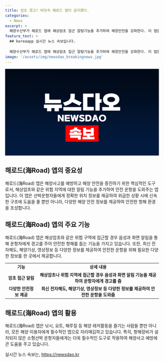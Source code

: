 ```yaml
---
title: 암초 경고! 바닷속 해로드 앱이 감지했다.
categories:
  - News
excerpt: >
  해양수산부가 해로드 앱에 해상암초 접근 알람기능을 추가하여 해양안전을 강화한다. 이 앱은 선박운항자가 위급한 상황에서 위치를 구조기관에 신속하게 알리고 해양 정보를 제공하는데 활용된다. 해로드의 다운로드 수는 64만 건으로, 낚시나 요트를 탈 때 필수적이라고 평가받고 있다. 특히, 소형선박의 암초 충돌 사고를 예방하기 위해 음성과 화면 알림기능이 추가되었으며, 해당정보를 통해 운항자가 암초를 빠르게 인지할 수 있다는 점이 강조되었다. 해수부는 해양안전을 위해 사용자 필요에 맞는 서비스를 개발하고 있으며, 관련정보는 해양수산부나 국립해양측위정보원으로 문의할 수 있다.
feature_text: >
  ## koreaapp 실시간 뉴스 속보입니다.

  해양수산부가 해로드 앱에 해상암초 접근 알람기능을 추가하여 해양안전을 강화한다. 이 앱은 선박운항자가 위급한 상황에서 위치를 구조기관에 신속하게 알리고 해양 정보를 제공하는데 활용된다. 해로드의 다운로드 수는 64만 건으로, 낚시나 요트를 탈 때 필수적이라고 평가받고 있다. 특히, 소형선박의 암초 충돌 사고를 예방하기 위해 음성과 화면 알림기능이 추가되었으며, 해당정보를 통해 운항자가 암초를 빠르게 인지할 수 있다는 점이 강조되었다. 해수부는 해양안전을 위해 사용자 필요에 맞는 서비스를 개발하고 있으며, 관련정보는 해양수산부나 국립해양측위정보원으로 문의할 수 있다.
image: '/assets/img/newsdao_breakingnews.jpg'
---
```


<p><img src="/assets/img/newsdao_breakingnews.jpg" alt="koreaapp 속보" /></p>

<h2 data-ke-size="size26">해로드(海Road) 앱의 중요성</h2>

<p data-ke-size="size16">해로드(海Road) 앱은 해양사고를 예방하고 해양 안전을 증진하기 위한 핵심적인 도구로서, 해상암초와 같은 위험 지역에 대한 알림 기능을 추가하여 안전 운항을 도와주는 앱입니다. 이 앱은 선박운항자들에게 정확한 위치 정보를 제공하여 위급한 상황 시에 신속한 구조에 도움을 줄 뿐만 아니라, 다양한 해양 안전 정보를 제공하여 안전한 항해 환경을 조성합니다.</p>

<h2 data-ke-size="size26">해로드(海Road) 앱의 주요 기능</h2>

<p data-ke-size="size16">해로드(海Road) 앱은 해상암초와 같은 위험 구역에 접근할 경우 음성과 화면 알림을 통해 운항자에게 경고를 주어 안전한 항해를 돕는 기능을 가지고 있습니다. 또한, 최신 전자해도, 해양기상, 영상정보 등 다양한 정보를 제공하여 안전한 운항을 위해 필요한 다양한 정보를 한 곳에서 제공합니다.</p>

<table>
    <tr>
        <td style="text-align: center; height: 17px;"><b>기능</b></td>
        <td style="text-align: center; height: 17px;"><b>상세 내용</b></td>
    </tr>
    <tr>
        <td style="text-align: center; height: 17px;"><b>암초 접근 알림</b></td>
        <td style="text-align: center; height: 17px;"><b>해상암초나 위험 지역에 접근할 경우 음성과 화면 알림 기능을 제공하여 운항자에게 경고를 줌</b></td>
    </tr>
    <tr>
        <td style="text-align: center; height: 17px;"><b>다양한 안전정보 제공</b></td>
        <td style="text-align: center; height: 17px;"><b>최신 전자해도, 해양기상, 영상정보 등 다양한 정보를 제공하여 안전한 운항을 도와줌</b></td>
    </tr>
</table>

<h2 data-ke-size="size26">해로드(海Road) 앱의 활용</h2>

<p data-ke-size="size16">해로드(海Road) 앱은 낚시, 요트, 해루질 등 해양 레저활동을 즐기는 사람들 뿐만 아니라, 모든 해양 이용자에게 필수적인 앱으로 자리매김하고 있습니다. 특히, 항해장비가 설치되지 않은 소형선박 운항자들에게는 더욱 필수적인 도구로 작용하여 해양사고 예방에 큰 도움을 주고 있습니다.</p>
실시간 뉴스 속보는, <a href="https://newsdao.kr" rel="dofollow">https://newsdao.kr</a>


